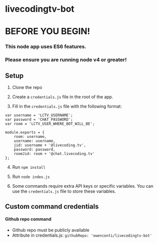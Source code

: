 # livecodingtv-bot

# BEFORE YOU BEGIN!
### This node app uses ES6 features.
### Please ensure you are running node v4 or greater!

## Setup

1. Clone the repo

2. Create a `credentials.js` file in the root of the app.

3. Fill in the `credentials.js` file with the following format:

```
var username = 'LCTV_USERNAME';
var password = 'CHAT_PASSWORD';
var room = 'LCTV_USER_WHERE_BOT_WILL_BE';

module.exports = {
    room: username,
    username: username,
    jid: username + '@livecoding.tv',
    password: password,
    roomJid: room + '@chat.livecoding.tv'
};
```

4. Run `npm install`

5. Run `node index.js`

6. Some commands require extra API keys or specific variables. You can use the `credentials.js` file to store these variables.

## Custom command credentials

#### Github repo command
- Github repo must be publicly available
- Attribute in credentials.js: `githubRepo: 'owenconti/livecodingtv-bot'`
